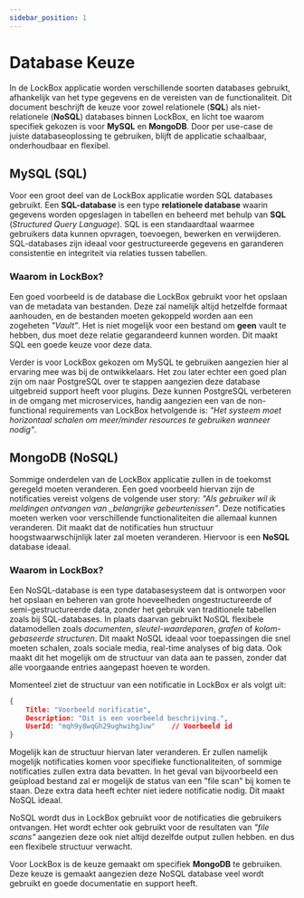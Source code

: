 ```yaml
---
sidebar_position: 1
---
```

# Database Keuze
In de LockBox applicatie worden verschillende soorten databases gebruikt, afhankelijk van het type gegevens en de vereisten van de functionaliteit. Dit document beschrijft de keuze voor zowel relationele (**SQL**) als niet-relationele (**NoSQL**) databases binnen LockBox, en licht toe waarom specifiek gekozen is voor **MySQL** en **MongoDB**. Door per use-case de juiste databaseoplossing te gebruiken, blijft de applicatie schaalbaar, onderhoudbaar en flexibel.

## MySQL (SQL)
Voor een groot deel van de LockBox applicatie worden SQL databases gebruikt. Een **SQL-database** is een type **relationele database** waarin gegevens worden opgeslagen in tabellen en beheerd met behulp van **SQL** (*Structured Query Language*). SQL is een standaardtaal waarmee gebruikers data kunnen opvragen, toevoegen, bewerken en verwijderen. SQL-databases zijn ideaal voor gestructureerde gegevens en garanderen consistentie en integriteit via relaties tussen tabellen.

### Waarom in LockBox?
Een goed voorbeeld is de database die LockBox gebruikt voor het opslaan van de metadata van bestanden. Deze zal namelijk altijd hetzelfde formaat aanhouden, en de bestanden moeten gekoppeld worden aan een zogeheten *"Vault"*. Het is niet mogelijk voor een bestand om **geen** vault te hebben, dus moet deze relatie gegarandeerd kunnen worden. Dit maakt SQL een goede keuze voor deze data.

Verder is voor LockBox gekozen om MySQL te gebruiken aangezien hier al ervaring mee was bij de ontwikkelaars. Het zou later echter een goed plan zijn om naar PostgreSQL over te stappen aangezien deze database uitgebreid support heeft voor plugins. Deze kunnen PostgreSQL verbeteren in de omgang met microservices, handig aangezien een van de non-functional requirements van LockBox hetvolgende is: *"Het systeem moet horizontaal schalen om meer/minder resources te gebruiken wanneer nodig"*.

## MongoDB (NoSQL)
Sommige onderdelen van de LockBox applicatie zullen in de toekomst geregeld moeten veranderen. Een goed voorbeeld hiervan zijn de notificaties vereist volgens de volgende user story: *"Als gebruiker wil ik meldingen ontvangen van _belangrijke gebeurtenissen"*. Deze notificaties moeten werken voor verschillende functionaliteiten die allemaal kunnen veranderen. Dit maakt dat de notificaties hun structuur hoogstwaarwschijnlijk later zal moeten veranderen. Hiervoor is een **NoSQL** database ideaal.

### Waarom in LockBox?
Een NoSQL-database is een type databasesysteem dat is ontworpen voor het opslaan en beheren van grote hoeveelheden ongestructureerde of semi-gestructureerde data, zonder het gebruik van traditionele tabellen zoals bij SQL-databases. In plaats daarvan gebruikt NoSQL flexibele datamodellen zoals *documenten*, *sleutel-waardeparen*, *grafen* of *kolom-gebaseerde structuren*. Dit maakt NoSQL ideaal voor toepassingen die snel moeten schalen, zoals sociale media, real-time analyses of big data. Ook maakt dit het mogelijk om de structuur van data aan te passen, zonder dat alle voorgaande entries aangepast hoeven te worden. 

Momenteel ziet de structuur van een notificatie in LockBox er als volgt uit:
```json
{
    Title: "Voorbeeld norificatie",
    Description: "Dit is een voorbeeld beschrijving.",
    UserId: "mqh9y8wqGh29ughwihgJuw"    // Voorbeeld id
}
```
Mogelijk kan de structuur hiervan later veranderen. Er zullen namelijk mogelijk notificaties komen voor specifieke functionaliteiten, of sommige notificaties zullen extra data bevatten. In het geval van bijvoorbeeld een geüpload bestand zal er mogelijk de status van een "file scan" bij komen te staan. Deze extra data heeft echter niet iedere notificatie nodig. Dit maakt NoSQL ideaal.

NoSQL wordt dus in LockBox gebruikt voor de notificaties die gebruikers ontvangen. Het wordt echter ook gebruikt voor de resultaten van *"file scans"* aangezien deze ook niet altijd dezelfde output zullen hebben. en dus een flexibele structuur verwacht. 

Voor LockBox is de keuze gemaakt om specifiek **MongoDB** te gebruiken. Deze keuze is gemaakt aangezien deze NoSQL database veel wordt gebruikt en goede documentatie en support heeft. 